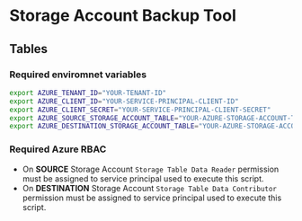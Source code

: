 # Storage Account Backup Tool

## Tables

### Required enviromnet variables

```bash
export AZURE_TENANT_ID="YOUR-TENANT-ID"
export AZURE_CLIENT_ID="YOUR-SERVICE-PRINCIPAL-CLIENT-ID"
export AZURE_CLIENT_SECRET="YOUR-SERVICE-PRINCIPAL-CLIENT-SECRET"
export AZURE_SOURCE_STORAGE_ACCOUNT_TABLE="YOUR-AZURE-STORAGE-ACCOUNT-TABLE-NAME-OR-URL"
export AZURE_DESTINATION_STORAGE_ACCOUNT_TABLE="YOUR-AZURE-STORAGE-ACCOUNT-TABLE-NAME-OR-URL"
```

### Required Azure RBAC

- On **SOURCE** Storage Account `Storage Table Data Reader` permission must be assigned to service principal used to execute this script.
- On **DESTINATION** Storage Account `Storage Table Data Contributor` permission must be assigned to service principal used to execute this script.
